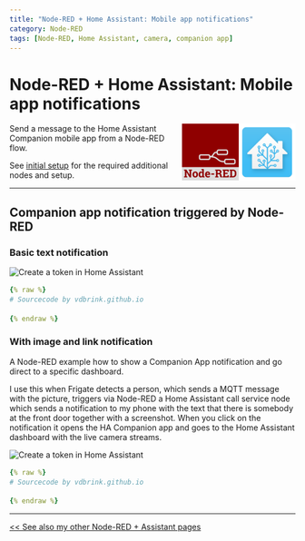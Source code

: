```yaml
---
title: "Node-RED + Home Assistant: Mobile app notifications"
category: Node-RED
tags: [Node-RED, Home Assistant, camera, companion app]
---
```


# Node-RED + Home Assistant: Mobile app notifications


<a href="node-red_home-assistant">
<img src="../homeassistant/images/home_assistant_logo.png" style="float: right;" alt="Home Assistant logo" height="100px">
<img style="float: right;margin-left:15px" src="images/node-red_logo.png" height="100px" alt="Node-RED logo">
</a>

Send a message to the Home Assistant Companion mobile app from a Node-RED flow.

See [initial setup](node-red_home-assistant#initial-setup) for the required additional nodes and setup.

---

## Companion app notification triggered by Node-RED

### Basic text notification


<img src="images_ha/.png" width="400px" alt="Create a token in Home Assistant"/>

```yaml
{% raw %}
# Sourcecode by vdbrink.github.io

{% endraw %}
```

### With image and link notification

A Node-RED example how to show a Companion App notification and go direct to a specific dashboard. 

I use this when Frigate detects a person, which sends a MQTT message with the picture, triggers via Node-RED a Home Assistant call service node which sends a notification to my phone with the text that there is somebody at the front door together with a screenshot. When you click on the notification it opens the HA Companion app and goes to the Home Assistant dashboard with the live camera streams.

<img src="images_ha/.png" width="400px" alt="Create a token in Home Assistant"/>

```yaml
{% raw %}
# Sourcecode by vdbrink.github.io

{% endraw %}
```

---


[<< See also my other Node-RED + Assistant pages](node-red_home-assistant)